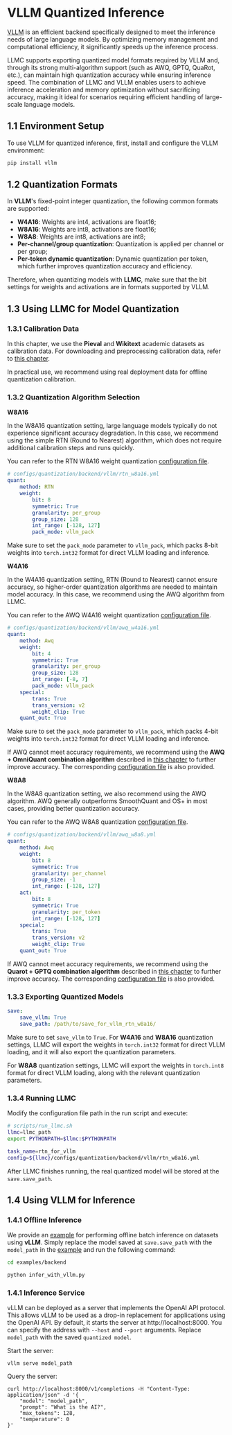 
# VLLM Quantized Inference

[VLLM](https://github.com/vllm-project/vllm) is an efficient backend specifically designed to meet the inference needs of large language models. By optimizing memory management and computational efficiency, it significantly speeds up the inference process.

LLMC supports exporting quantized model formats required by VLLM and, through its strong multi-algorithm support (such as AWQ, GPTQ, QuaRot, etc.), can maintain high quantization accuracy while ensuring inference speed. The combination of LLMC and VLLM enables users to achieve inference acceleration and memory optimization without sacrificing accuracy, making it ideal for scenarios requiring efficient handling of large-scale language models.

## 1.1 Environment Setup

To use VLLM for quantized inference, first, install and configure the VLLM environment:

```bash
pip install vllm
```

## 1.2 Quantization Formats

In **VLLM**'s fixed-point integer quantization, the following common formats are supported:

- **W4A16**: Weights are int4, activations are float16;
- **W8A16**: Weights are int8, activations are float16;
- **W8A8**: Weights are int8, activations are int8;
- **Per-channel/group quantization**: Quantization is applied per channel or per group;
- **Per-token dynamic quantization**: Dynamic quantization per token, which further improves quantization accuracy and efficiency.

Therefore, when quantizing models with **LLMC**, make sure that the bit settings for weights and activations are in formats supported by VLLM.

## 1.3 Using LLMC for Model Quantization

### 1.3.1 Calibration Data

In this chapter, we use the **Pieval** and **Wikitext** academic datasets as calibration data. For downloading and preprocessing calibration data, refer to [this chapter](https://llmc-en.readthedocs.io/en/latest/configs.html).

In practical use, we recommend using real deployment data for offline quantization calibration.

### 1.3.2 Quantization Algorithm Selection

**W8A16**

In the W8A16 quantization setting, large language models typically do not experience significant accuracy degradation. In this case, we recommend using the simple RTN (Round to Nearest) algorithm, which does not require additional calibration steps and runs quickly.

You can refer to the RTN W8A16 weight quantization [configuration file](https://github.com/ModelTC/llmc/tree/main/configs/quantization/backend/vllm/rtn_w8a16.yml).

```yaml
# configs/quantization/backend/vllm/rtn_w8a16.yml
quant:
    method: RTN
    weight:
        bit: 8
        symmetric: True
        granularity: per_group
        group_size: 128
        int_range: [-128, 127]
        pack_mode: vllm_pack
```

Make sure to set the `pack_mode` parameter to `vllm_pack`, which packs 8-bit weights into `torch.int32` format for direct VLLM loading and inference.

**W4A16**

In the W4A16 quantization setting, RTN (Round to Nearest) cannot ensure accuracy, so higher-order quantization algorithms are needed to maintain model accuracy. In this case, we recommend using the AWQ algorithm from LLMC.

You can refer to the AWQ W4A16 weight quantization [configuration file](https://github.com/ModelTC/llmc/tree/main/configs/quantization/backend/vllm/awq_w4a16.yml).

```yaml
# configs/quantization/backend/vllm/awq_w4a16.yml
quant:
    method: Awq
    weight:
        bit: 4
        symmetric: True
        granularity: per_group
        group_size: 128
        int_range: [-8, 7]
        pack_mode: vllm_pack
    special:
        trans: True
        trans_version: v2
        weight_clip: True
    quant_out: True  
```

Make sure to set the `pack_mode` parameter to `vllm_pack`, which packs 4-bit weights into `torch.int32` format for direct VLLM loading and inference.

If AWQ cannot meet accuracy requirements, we recommend using the **AWQ + OmniQuant combination algorithm** described in [this chapter](https://llmc-en.readthedocs.io/en/latest/practice/awq_omni.html) to further improve accuracy. The corresponding [configuration file](https://github.com/ModelTC/llmc/tree/main/configs/quantization/backend/vllm/w4a16_combin) is also provided.

**W8A8**

In the W8A8 quantization setting, we also recommend using the AWQ algorithm. AWQ generally outperforms SmoothQuant and OS+ in most cases, providing better quantization accuracy.

You can refer to the AWQ W8A8 quantization [configuration file](https://github.com/ModelTC/llmc/tree/main/configs/quantization/backend/vllm/awq_w8a8.yml).

```yaml
# configs/quantization/backend/vllm/awq_w8a8.yml
quant:
    method: Awq
    weight:
        bit: 8
        symmetric: True
        granularity: per_channel
        group_size: -1
        int_range: [-128, 127]
    act:
        bit: 8
        symmetric: True
        granularity: per_token
        int_range: [-128, 127]
    special:
        trans: True
        trans_version: v2
        weight_clip: True
    quant_out: True 
```

If AWQ cannot meet accuracy requirements, we recommend using the **Quarot + GPTQ combination algorithm** described in [this chapter](https://llmc-en.readthedocs.io/en/latest/practice/quarot_gptq.html) to further improve accuracy. The corresponding [configuration file](https://github.com/ModelTC/llmc/tree/main/configs/quantization/backend/vllm/w8a8_combin) is also provided.

### 1.3.3 Exporting Quantized Models

```yaml
save:
    save_vllm: True
    save_path: /path/to/save_for_vllm_rtn_w8a16/
```

Make sure to set `save_vllm` to `True`. For **W4A16** and **W8A16** quantization settings, LLMC will export the weights in `torch.int32` format for direct VLLM loading, and it will also export the quantization parameters.

For **W8A8** quantization settings, LLMC will export the weights in `torch.int8` format for direct VLLM loading, along with the relevant quantization parameters.

### 1.3.4 Running LLMC

Modify the configuration file path in the run script and execute:

```bash
# scripts/run_llmc.sh
llmc=llmc_path
export PYTHONPATH=$llmc:$PYTHONPATH

task_name=rtn_for_vllm
config=${llmc}/configs/quantization/backend/vllm/rtn_w8a16.yml
```

After LLMC finishes running, the real quantized model will be stored at the `save.save_path`.

## 1.4 Using VLLM for Inference

### 1.4.1 Offline Inference

We provide an [example](https://github.com/ModelTC/llmc/tree/main/llmc/examples/backend/infer_with_vllm.py) for performing offline batch inference on datasets using **vLLM**. Simply replace the model saved at `save.save_path` with the `model_path` in the [example](https://github.com/ModelTC/llmc/tree/main/examples/backend/infer_with_vllm.py) and run the following command:

```bash
cd examples/backend

python infer_with_vllm.py
```

### 1.4.1 Inference Service

vLLM can be deployed as a server that implements the OpenAI API protocol. This allows vLLM to be used as a drop-in replacement for applications using the OpenAI API. By default, it starts the server at http://localhost:8000. You can specify the address with `--host` and `--port` arguments. Replace `model_path` with the saved `quantized model`.

Start the server:

```
vllm serve model_path 
```

Query the server:

```
curl http://localhost:8000/v1/completions -H "Content-Type: application/json" -d '{
    "model": "model_path",
    "prompt": "What is the AI?",
    "max_tokens": 128,
    "temperature": 0
}'
```
